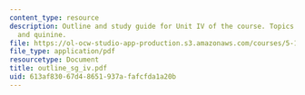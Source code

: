 ```yaml
---
content_type: resource
description: Outline and study guide for Unit IV of the course. Topics include amines
  and quinine.
file: https://ol-ocw-studio-app-production.s3.amazonaws.com/courses/5-13-organic-chemistry-ii-fall-2003/613af83067d48651937afafcfda1a20b_outline_sg_iv.pdf
file_type: application/pdf
resourcetype: Document
title: outline_sg_iv.pdf
uid: 613af830-67d4-8651-937a-fafcfda1a20b
---
```

